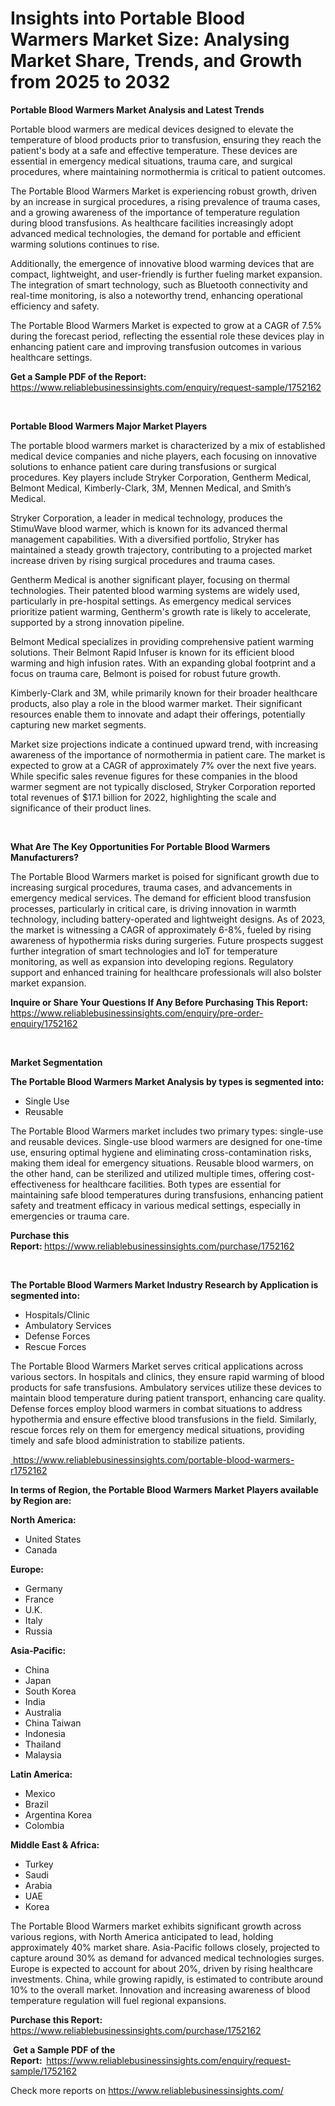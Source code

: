 <p><h1>Insights into Portable Blood Warmers Market Size: Analysing Market Share, Trends, and Growth from 2025 to 2032</h1></p><p><strong>Portable Blood Warmers Market Analysis and Latest Trends</strong></p>
<p><p>Portable blood warmers are medical devices designed to elevate the temperature of blood products prior to transfusion, ensuring they reach the patient's body at a safe and effective temperature. These devices are essential in emergency medical situations, trauma care, and surgical procedures, where maintaining normothermia is critical to patient outcomes.</p><p>The Portable Blood Warmers Market is experiencing robust growth, driven by an increase in surgical procedures, a rising prevalence of trauma cases, and a growing awareness of the importance of temperature regulation during blood transfusions. As healthcare facilities increasingly adopt advanced medical technologies, the demand for portable and efficient warming solutions continues to rise.</p><p>Additionally, the emergence of innovative blood warming devices that are compact, lightweight, and user-friendly is further fueling market expansion. The integration of smart technology, such as Bluetooth connectivity and real-time monitoring, is also a noteworthy trend, enhancing operational efficiency and safety.</p><p>The Portable Blood Warmers Market is expected to grow at a CAGR of 7.5% during the forecast period, reflecting the essential role these devices play in enhancing patient care and improving transfusion outcomes in various healthcare settings.</p></p>
<p><strong>Get a Sample PDF of the Report:&nbsp;</strong> <a href="https://www.reliablebusinessinsights.com/enquiry/request-sample/1752162?utm_campaign=3273&utm_medium=2&utm_source=Github&utm_content=ia&utm_term=06032025&utm_id=portable-blood-warmers">https://www.reliablebusinessinsights.com/enquiry/request-sample/1752162</a></p>
<p>&nbsp;</p>
<p><strong>Portable Blood Warmers Major Market Players</strong></p>
<p><p>The portable blood warmers market is characterized by a mix of established medical device companies and niche players, each focusing on innovative solutions to enhance patient care during transfusions or surgical procedures. Key players include Stryker Corporation, Gentherm Medical, Belmont Medical, Kimberly-Clark, 3M, Mennen Medical, and Smith’s Medical.</p><p>Stryker Corporation, a leader in medical technology, produces the StimuWave blood warmer, which is known for its advanced thermal management capabilities. With a diversified portfolio, Stryker has maintained a steady growth trajectory, contributing to a projected market increase driven by rising surgical procedures and trauma cases.</p><p>Gentherm Medical is another significant player, focusing on thermal technologies. Their patented blood warming systems are widely used, particularly in pre-hospital settings. As emergency medical services prioritize patient warming, Gentherm's growth rate is likely to accelerate, supported by a strong innovation pipeline.</p><p>Belmont Medical specializes in providing comprehensive patient warming solutions. Their Belmont Rapid Infuser is known for its efficient blood warming and high infusion rates. With an expanding global footprint and a focus on trauma care, Belmont is poised for robust future growth.</p><p>Kimberly-Clark and 3M, while primarily known for their broader healthcare products, also play a role in the blood warmer market. Their significant resources enable them to innovate and adapt their offerings, potentially capturing new market segments.</p><p>Market size projections indicate a continued upward trend, with increasing awareness of the importance of normothermia in patient care. The market is expected to grow at a CAGR of approximately 7% over the next five years. While specific sales revenue figures for these companies in the blood warmer segment are not typically disclosed, Stryker Corporation reported total revenues of $17.1 billion for 2022, highlighting the scale and significance of their product lines.</p></p>
<p>&nbsp;</p>
<p><strong>What Are The Key Opportunities For Portable Blood Warmers Manufacturers?</strong></p>
<p><p>The Portable Blood Warmers market is poised for significant growth due to increasing surgical procedures, trauma cases, and advancements in emergency medical services. The demand for efficient blood transfusion processes, particularly in critical care, is driving innovation in warmth technology, including battery-operated and lightweight designs. As of 2023, the market is witnessing a CAGR of approximately 6-8%, fueled by rising awareness of hypothermia risks during surgeries. Future prospects suggest further integration of smart technologies and IoT for temperature monitoring, as well as expansion into developing regions. Regulatory support and enhanced training for healthcare professionals will also bolster market expansion.</p></p>
<p><strong>Inquire or Share Your Questions If Any Before Purchasing This Report:</strong> <a href="https://www.reliablebusinessinsights.com/enquiry/pre-order-enquiry/1752162?utm_campaign=3273&utm_medium=2&utm_source=Github&utm_content=ia&utm_term=06032025&utm_id=portable-blood-warmers">https://www.reliablebusinessinsights.com/enquiry/pre-order-enquiry/1752162</a></p>
<p>&nbsp;</p>
<p><strong>Market Segmentation</strong></p>
<p><strong>The Portable Blood Warmers Market Analysis by types is segmented into:</strong></p>
<p><ul><li>Single Use</li><li>Reusable</li></ul></p>
<p><p>The Portable Blood Warmers market includes two primary types: single-use and reusable devices. Single-use blood warmers are designed for one-time use, ensuring optimal hygiene and eliminating cross-contamination risks, making them ideal for emergency situations. Reusable blood warmers, on the other hand, can be sterilized and utilized multiple times, offering cost-effectiveness for healthcare facilities. Both types are essential for maintaining safe blood temperatures during transfusions, enhancing patient safety and treatment efficacy in various medical settings, especially in emergencies or trauma care.</p></p>
<p><strong>Purchase this Report:&nbsp;</strong><a href="https://www.reliablebusinessinsights.com/purchase/1752162?utm_campaign=3273&utm_medium=2&utm_source=Github&utm_content=ia&utm_term=06032025&utm_id=portable-blood-warmers">https://www.reliablebusinessinsights.com/purchase/1752162</a></p>
<p>&nbsp;</p>
<p><strong>The Portable Blood Warmers Market Industry Research by Application is segmented into:</strong></p>
<p><ul><li>Hospitals/Clinic</li><li>Ambulatory Services</li><li>Defense Forces</li><li>Rescue Forces</li></ul></p>
<p><p>The Portable Blood Warmers Market serves critical applications across various sectors. In hospitals and clinics, they ensure rapid warming of blood products for safe transfusions. Ambulatory services utilize these devices to maintain blood temperature during patient transport, enhancing care quality. Defense forces employ blood warmers in combat situations to address hypothermia and ensure effective blood transfusions in the field. Similarly, rescue forces rely on them for emergency medical situations, providing timely and safe blood administration to stabilize patients.</p></p>
<p><a href="https://www.reliablebusinessinsights.com/portable-blood-warmers-r1752162?utm_campaign=3273&utm_medium=2&utm_source=Github&utm_content=ia&utm_term=06032025&utm_id=portable-blood-warmers">&nbsp;https://www.reliablebusinessinsights.com/portable-blood-warmers-r1752162</a></p>
<p><strong>In terms of Region, the Portable Blood Warmers Market Players available by Region are:</strong></p>
<p>
    <p> <strong> North America: </strong>
        <ul>
            <li>United States</li>
            <li>Canada</li>
        </ul>
        </p> 
    <p> <strong> Europe: </strong>
        <ul>
            <li>Germany</li>
            <li>France</li>
            <li>U.K.</li>
            <li>Italy</li>
            <li>Russia</li>
        </ul>
        </p> 
    <p> <strong> Asia-Pacific: </strong>
        <ul>
            <li>China</li>
            <li>Japan</li>
            <li>South Korea</li>
            <li>India</li>
            <li>Australia</li>
            <li>China Taiwan</li>
            <li>Indonesia</li>
            <li>Thailand</li>
            <li>Malaysia</li>
        </ul>
        </p> 
    <p> <strong> Latin America: </strong>
        <ul>
            <li>Mexico</li>
            <li>Brazil</li>
            <li>Argentina Korea</li>
            <li>Colombia</li>
        </ul>
        </p> 
    <p> <strong> Middle East & Africa: </strong>
        <ul>
            <li>Turkey</li>
            <li>Saudi</li>
            <li>Arabia</li>
            <li>UAE</li>
            <li>Korea</li>
        </ul>
    </p>
    </p>
<p><p>The Portable Blood Warmers market exhibits significant growth across various regions, with North America anticipated to lead, holding approximately 40% market share. Asia-Pacific follows closely, projected to capture around 30% as demand for advanced medical technologies surges. Europe is expected to account for about 20%, driven by rising healthcare investments. China, while growing rapidly, is estimated to contribute around 10% to the overall market. Innovation and increasing awareness of blood temperature regulation will fuel regional expansions.</p></p>
<p><strong>Purchase this Report: </strong><a href="https://www.reliablebusinessinsights.com/purchase/1752162?utm_campaign=3273&utm_medium=2&utm_source=Github&utm_content=ia&utm_term=06032025&utm_id=portable-blood-warmers">https://www.reliablebusinessinsights.com/purchase/1752162</a></p>
<p>&nbsp;<strong>Get a Sample PDF of the Report:&nbsp;&nbsp;</strong><a href="https://www.reliablebusinessinsights.com/enquiry/request-sample/1752162?utm_campaign=3273&utm_medium=2&utm_source=Github&utm_content=ia&utm_term=06032025&utm_id=portable-blood-warmers">https://www.reliablebusinessinsights.com/enquiry/request-sample/1752162</a></p>
<p><strong></strong></p>
<p>Check more reports on <a href="https://www.reliablebusinessinsights.com/?utm_campaign=3273&utm_medium=2&utm_source=Github&utm_content=ia&utm_term=06032025&utm_id=portable-blood-warmers">https://www.reliablebusinessinsights.com/</a></p>